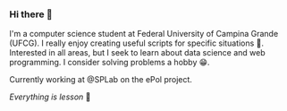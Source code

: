 ### Hi there 👋

I'm a computer science student at Federal University of Campina Grande (UFCG). I really enjoy creating useful scripts for specific situations :rofl:. Interested in all areas, but I seek to learn about data science and web programming. I consider solving problems a hobby :grin:.


Currently working at @SPLab on the ePol project.


*Everything is lesson* :rocket:
